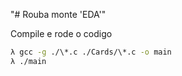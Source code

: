 "# Rouba monte 'EDA'" 

Compile e rode o codigo
```sh
λ gcc -g ./\*.c ./Cards/\*.c -o main
λ ./main
```